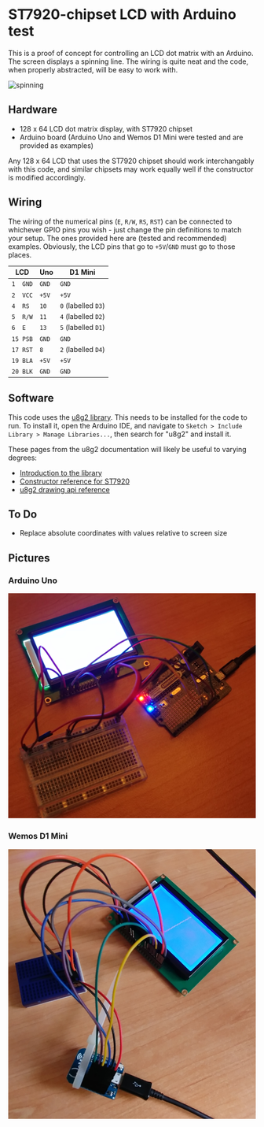 # ST7920-chipset LCD with Arduino test

This is a proof of concept for controlling an LCD dot matrix with an Arduino. The screen displays a spinning line. The wiring is quite neat and the code, when properly abstracted, will be easy to work with.

![spinning](spinning.gif "spinning")

## Hardware

* 128 x 64 LCD dot matrix display, with ST7920 chipset
* Arduino board (Arduino Uno and Wemos D1 Mini were tested and are provided as examples)

Any 128 x 64 LCD that uses the ST7920 chipset should work interchangably with this code, and similar chipsets may work equally well if the constructor is modified accordingly.

## Wiring

The wiring of the numerical pins (`E`, `R/W`, `RS`, `RST`) can be connected to whichever GPIO pins you wish - just change the pin definitions to match your setup. The ones provided here are (tested and recommended) examples. Obviously, the LCD pins that go to `+5V`/`GND` must go to those places.

LCD      | Uno   | D1 Mini
---      | ---   | ---
`1  GND` | `GND` | `GND`
`2  VCC` | `+5V` | `+5V`
`4  RS`  | `10`  | `0` (labelled `D3`)
`5  R/W` | `11`  | `4` (labelled `D2`)
`6  E`   | `13`  | `5` (labelled `D1`)
`15 PSB` | `GND` | `GND`
`17 RST` | `8`   | `2` (labelled `D4`)
`19 BLA` | `+5V` | `+5V`
`20 BLK` | `GND` | `GND`

## Software

This code uses the [u8g2 library](https://github.com/olikraus/u8g2). This needs to be installed for the code to run. To install it, open the Arduino IDE, and navigate to `Sketch > Include Library > Manage Libraries...`, then search for "u8g2" and install it.

These pages from the u8g2 documentation will likely be useful to varying degrees:

* [Introduction to the library](https://github.com/olikraus/u8g2/wiki/setup_tutorial)
* [Constructor reference for ST7920](https://github.com/olikraus/u8g2/wiki/u8g2setupcpp#st7920-128x64)
* [u8g2 drawing api reference](https://github.com/olikraus/u8g2/wiki/u8g2reference)

## To Do

* Replace absolute coordinates with values relative to screen size

## Pictures

### Arduino Uno

![uno wiring](wiring-uno.png "wiring")

### Wemos D1 Mini

![d1 mini wiring](wiring-d1-mini.png "wiring")
